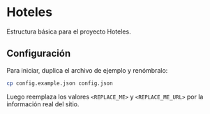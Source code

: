 <!--
  Purpose: Project documentation for the hoteles repository.
  Author: ChatGPT
-->

# Hoteles

Estructura básica para el proyecto Hoteles.

## Configuración

Para iniciar, duplica el archivo de ejemplo y renómbralo:

```bash
cp config.example.json config.json
```

Luego reemplaza los valores `<REPLACE_ME>` y `<REPLACE_ME_URL>` por la información real del sitio.
